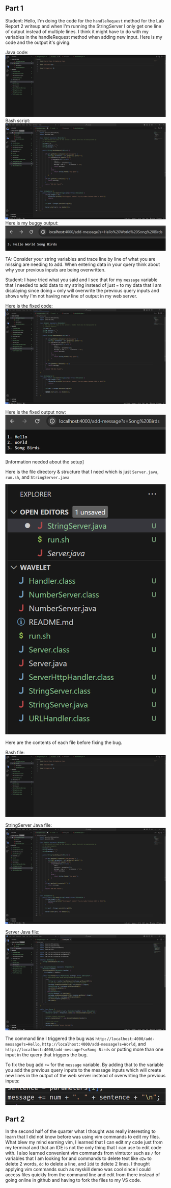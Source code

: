 ## Part 1

Student: Hello, I'm doing the code for the `handleRequest` method for the Lab Report 2 writeup and when I'm running the StringServer I only get one line of output instead of multiple lines. I think it might have to do with my variables in the handleRequest method when adding new input. Here is my code and the output it's giving:

Java code:
![Image](1lab.png)
Bash script:
![Image](3lab.png)
Here is my buggy output:
![Image](4lab.png)

TA: Consider your string variables and trace line by line of what you are missing are needing to add. When entering data in your query think about why your previous inputs are being overwritten.

Student: I have tried what you said and I see that for my `message` variable that I needed to add data to my string instead of just `=` to my data that I am displaying since doing `=` only will overwrite the previous query inputs and shows why I'm not having new line of output in my web server.

Here is the fixed code:
![Image](2lab.png)

Here is the fixed output now:
![Image](6lab.png)

[Information needed about the setup]

Here is the file directory & structure that I need which is just `Server.java`, `run.sh`, and `StringServer.java`

![Image](5lab.png)

Here are the contents of each file before fixing the bug.

Bash file:
![Image](1lab.png)

StringServer Java file:
![Image](3lab.png)

Server Java file:
![Image](9lab.png)

The command line I triggered the bug was `http://localhost:4000/add-message?s=Hello`, `http://localhost:4000/add-message?s=World`, and `http://localhost:4000/add-message?s=Song Birds` or putting more than one input in the query that triggers the bug.

To fix the bug add `+=` for the `message` variable. By adding that to the variable you add the previous query inputs to the message inputs which will create new lines in the output of the web server instead of overwriting the previous inputs:

![Image](8lab.png)

## Part 2

In the second half of the quarter what I thought was really interesting to learn that I did not know before
was using vim commands to edit my files. What blew my mind earning vim, I learned that 
I can edit my code just from my terminal and that an IDE is not the only thing that 
I can use to edit code with. I also learned convenient vim commands from vimtutor such as `/` for variables that I am looking for and commands to delete text like `d2w` to delete 2 words, `dd` to delete a line, and `2dd` to delete 2 lines.
I thought applying vim commands such as myskill demo was cool since I could 
access files quickly from the command line and edit from there instead of going online in github 
and having to fork the files to my VS code.
